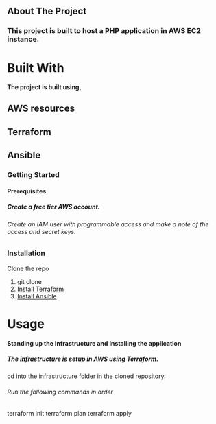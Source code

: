 ## About The Project
### This project is built to host a PHP application in AWS EC2 instance.

# Built With
#### The project is built using,

## AWS resources
## Terraform
## Ansible
### Getting Started

#### Prerequisites
##### Create a free tier AWS account.
###### Create an IAM user with programmable access and make a note of the access and secret keys.

### Installation

Clone the repo
1. git clone 
2. [Install Terraform](https://www.terraform.io/downloads.html)
3. [Install Ansible](https://docs.ansible.com/ansible/latest/installation_guide/intro_installation.html)

# Usage

#### Standing up the Infrastructure and Installing the application
##### The infrastructure is setup in AWS using Terraform.

cd into the infrastructure folder in the cloned repository.
###### Run the following commands in order
 terraform init
 terraform plan
 terraform apply


